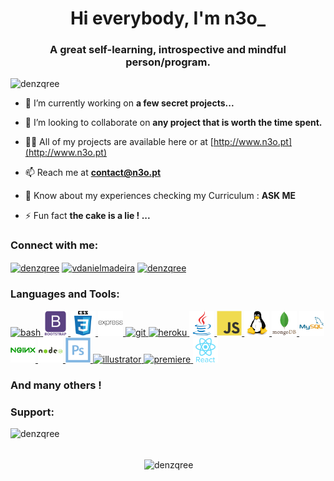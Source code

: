 <h1 align="center">Hi everybody, I'm n3o_</h1>
<h3 align="center">A great self-learning, introspective and mindful person/program.</h3>

<p align="left"> <img src="https://komarev.com/ghpvc/?username=denzqree&label=Profile%20views&color=0e75b6&style=flat" alt="denzqree" /> </p>

- 🔭 I’m currently working on **a few secret projects...**

- 👯 I’m looking to collaborate on **any project that is worth the time spent.**

- 👨‍💻 All of my projects are available here or at [http://www.n3o.pt](http://www.n3o.pt)

- 📫 Reach me at **contact@n3o.pt**

- 📄 Know about my experiences checking my Curriculum : **ASK ME**

- ⚡ Fun fact **the cake is a lie ! ...**

<h3 align="left">Connect with me:</h3>
<p align="left">
<a href="https://twitter.com/denzqree" target="blank"><img align="center" src="https://cdn.jsdelivr.net/npm/simple-icons@3.0.1/icons/twitter.svg" alt="denzqree" height="30" width="40" /></a>
<a href="https://linkedin.com/in/vdanielmadeira" target="blank"><img align="center" src="https://cdn.jsdelivr.net/npm/simple-icons@3.0.1/icons/linkedin.svg" alt="vdanielmadeira" height="30" width="40" /></a>
<a href="https://instagram.com/_n3o._" target="blank"><img align="center" src="https://cdn.jsdelivr.net/npm/simple-icons@3.0.1/icons/instagram.svg" alt="denzqree" height="30" width="40" /></a>
</p>

<h3 align="left">Languages and Tools:</h3>
<p align="left"> <a href="https://www.gnu.org/software/bash/" target="_blank"> <img src="https://www.vectorlogo.zone/logos/gnu_bash/gnu_bash-icon.svg" alt="bash" width="40" height="40"/> </a> <a href="https://getbootstrap.com" target="_blank"> <img src="https://raw.githubusercontent.com/devicons/devicon/master/icons/bootstrap/bootstrap-plain-wordmark.svg" alt="bootstrap" width="40" height="40"/> </a> <a href="https://www.w3schools.com/css/" target="_blank"> <img src="https://raw.githubusercontent.com/devicons/devicon/master/icons/css3/css3-original-wordmark.svg" alt="css3" width="40" height="40"/> </a> <a href="https://expressjs.com" target="_blank"> <img src="https://raw.githubusercontent.com/devicons/devicon/master/icons/express/express-original-wordmark.svg" alt="express" width="40" height="40"/> </a> <a href="https://git-scm.com/" target="_blank"> <img src="https://www.vectorlogo.zone/logos/git-scm/git-scm-icon.svg" alt="git" width="40" height="40"/> </a> <a href="https://heroku.com" target="_blank"> <img src="https://www.vectorlogo.zone/logos/heroku/heroku-icon.svg" alt="heroku" width="40" height="40"/> </a> <a href="https://www.java.com" target="_blank"> <img src="https://raw.githubusercontent.com/devicons/devicon/master/icons/java/java-original.svg" alt="java" width="40" height="40"/> </a> <a href="https://developer.mozilla.org/en-US/docs/Web/JavaScript" target="_blank"> <img src="https://raw.githubusercontent.com/devicons/devicon/master/icons/javascript/javascript-original.svg" alt="javascript" width="40" height="40"/> </a> <a href="https://www.linux.org/" target="_blank"> <img src="https://raw.githubusercontent.com/devicons/devicon/master/icons/linux/linux-original.svg" alt="linux" width="40" height="40"/> </a> <a href="https://www.mongodb.com/" target="_blank"> <img src="https://raw.githubusercontent.com/devicons/devicon/master/icons/mongodb/mongodb-original-wordmark.svg" alt="mongodb" width="40" height="40"/> </a> <a href="https://www.mysql.com/" target="_blank"> <img src="https://raw.githubusercontent.com/devicons/devicon/master/icons/mysql/mysql-original-wordmark.svg" alt="mysql" width="40" height="40"/> </a> <a href="https://www.nginx.com" target="_blank"> <img src="https://raw.githubusercontent.com/devicons/devicon/master/icons/nginx/nginx-original.svg" alt="nginx" width="40" height="40"/> </a> <a href="https://nodejs.org" target="_blank"> <img src="https://raw.githubusercontent.com/devicons/devicon/master/icons/nodejs/nodejs-original-wordmark.svg" alt="nodejs" width="40" height="40"/> </a> <a href="https://www.photoshop.com/en" target="_blank"> <img src="https://raw.githubusercontent.com/devicons/devicon/master/icons/photoshop/photoshop-line.svg" alt="photoshop" width="40" height="40"/> </a> <a href="https://www.adobe.com/in/products/illustrator.html" target="_blank"> <img src="https://www.vectorlogo.zone/logos/adobe_illustrator/adobe_illustrator-icon.svg" alt="illustrator" width="40" height="40"/> </a> <a href="https://www.adobe.com/in/products/premiere.html" target="_blank"> <img src="https://raw.githubusercontent.com/rdimascio/icons/932c4cf6c9e2031abeca1c164baa0f76785c16fe/icons/color/premierepro.svg" alt="premiere" width="40" height="40"/> </a> <a href="https://reactjs.org/" target="_blank"> <img src="https://raw.githubusercontent.com/devicons/devicon/master/icons/react/react-original-wordmark.svg" alt="react" width="40" height="40"/> </a> </p>

<h3 align="left">And many others !</h3>

<h3 align="left">Support:</h3>
<p><a href="https://www.buymeacoffee.com/denzqree"> <img align="left" src="https://cdn.buymeacoffee.com/buttons/v2/default-yellow.png" height="50" width="210" alt="denzqree" /></a></p><br><br>

<p>&nbsp;<img align="center" src="https://github-readme-stats.vercel.app/api?username=denzqree&show_icons=true&locale=en" alt="denzqree" /></p>
